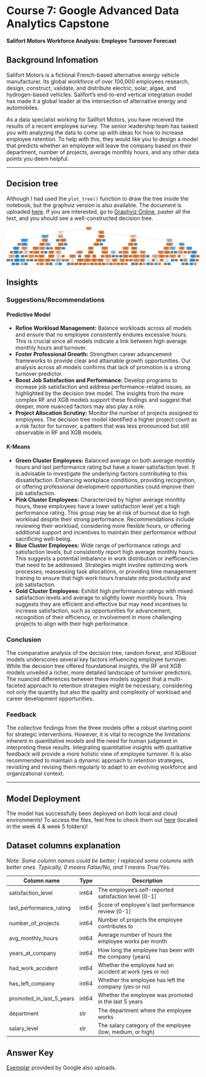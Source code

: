 # Course 7: Google Advanced Data Analytics Capstone

**Salifort Motors Workforce Analysis: Employee Turnover Forecast**

## Background Infomation

Salifort Motors is a fictional French-based alternative energy vehicle manufacturer. Its global workforce of over 100,000 employees research, design, construct, validate, and distribute electric, solar, algae, and hydrogen-based vehicles. Salifort’s end-to-end vertical integration model has made it a global leader at the intersection of alternative energy and automobiles.

As a data specialist working for Salifort Motors, you have received the results of a recent employee survey. The senior leadership team has tasked you with analyzing the data to come up with ideas for how to increase employee retention. To help with this, they would like you to design a model that predicts whether an employee will leave the company based on their department, number of projects, average monthly hours, and any other data points you deem helpful.

---

## Decision tree

Although I had used the `plot_tree()` function to draw the tree inside the notebook, but the graphviz version is also available. The document is uploaded [here](./decision_tree). If you are interested, go to [Graphviz Online](https://dreampuf.github.io/GraphvizOnline/), paster all the text, and you should see a well-constructed decision tree. 

![](./graphviz.svg)

## Insights

### Suggestions/Recommendations

#### Predictive Model

- **Refine Workload Management:** Balance workloads across all models and ensure that no employee consistently endures excessive hours. This is crucial since all models indicate a link between high average monthly hours and turnover.
- **Foster Professional Growth:** Strengthen career advancement frameworks to provide clear and attainable growth opportunities. Our analysis across all models confirms that lack of promotion is a strong turnover predictor.
- **Boost Job Satisfaction and Performance:** Develop programs to increase job satisfaction and address performance-related issues, as highlighted by the decision tree model. The insights from the more complex RF and XGB models support these findings and suggest that deeper, more nuanced factors may also play a role.
- **Project Allocation Scrutiny:** Monitor the number of projects assigned to employees. The decision tree model identified a higher project count as a risk factor for turnover, a pattern that was less pronounced but still observable in RF and XGB models.

#### K-Means

- **Green Cluster Employees:** Balanced average on both average monthly hours and last performance rating but have a lower satisfaction level. It is advisable to investigate the underlying factors contributing to this dissatisfaction. Enhancing workplace conditions, providing recognition, or offering professional development opportunities could improve their job satisfaction.
- **Pink Cluster Employees:** Characterized by higher average monthly hours, these employees have a lower satisfaction level yet a high performance rating. This group may be at risk of burnout due to high workload despite their strong performance. Recommendations include reviewing their workload, considering more flexible hours, or offering additional support and incentives to maintain their performance without sacrificing well-being.
- **Blue Cluster Employees:** Wide range of performance ratings and satisfaction levels, but consistently report high average monthly hours. This suggests a potential imbalance in work distribution or inefficiencies that need to be addressed. Strategies might involve optimizing work processes, reassessing task allocations, or providing time management training to ensure that high work hours translate into productivity and job satisfaction.
- **Gold Cluster Employees:** Exhibit high performance ratings with mixed satisfaction levels and average to slightly lower monthly hours. This suggests they are efficient and effective but may need incentives to increase satisfaction, such as opportunities for advancement, recognition of their efficiency, or involvement in more challenging projects to align with their high performance.

### Conclusion

The comparative analysis of the decision tree, random forest, and XGBoost models underscores several key factors influencing employee turnover. While the decision tree offered foundational insights, the RF and XGB models unveiled a richer, more detailed landscape of turnover predictors. The nuanced differences between these models suggest that a multi-faceted approach to retention strategies might be necessary, considering not only the quantity but also the quality and complexity of workload and career development opportunities.

### Feedback

The collective findings from the three models offer a robust starting point for strategic interventions. However, it is vital to recognize the limitations inherent in quantitative models and the need for human judgment in interpreting these results. Integrating quantitative insights with qualitative feedback will provide a more holistic view of employee turnover. It is also recommended to maintain a dynamic approach to retention strategies, revisiting and revising them regularly to adapt to an evolving workforce and organizational context.

---

## Model Deployment

The model has successfully been deployed on both local and cloud environments! To access the files, feel free to check them out [here](https://github.com/XiyuanWu/Data_Science_Intern) (located in the week 4 & week 5 folders)!


## Dataset columns explanation

*Note: Some column names could be better; I replaced some columns with better ones. Typically, 0 means False/No, and 1 means True/Yes.*


| Column name               | Type  | Description                                                  |
|---------------------------|-------|--------------------------------------------------------------|
| satisfaction_level        | int64 | The employee’s self-reported satisfaction level [0-1]        |
| last_performance_rating   | int64 | Score of employee's last performance review [0-1]            |
| number_of_projects        | int64 | Number of projects the employee contributes to               |
| avg_monthly_hours         | int64 | Average number of hours the employee works per month         |
| years_at_company          | int64 | How long the employee has been with the company (years)      |
| had_work_accident         | int64 | Whether the employee had an accident at work (yes or no)     |
| has_left_company          | int64 | Whether the employee has left the company (yes or no)        |
| promoted_in_last_5_years  | int64 | Whether the employee was promoted in the last 5 years        |
| department                | str   | The department where the employee works                      |
| salary_level              | str   | The salary category of the employee (low, medium, or high)   |

## Answer Key

[Exemplar](./Exemplar_%20Course%207%20Salifort%20Motors%20project%20lab.ipynb) provided by Google also uploads. 



